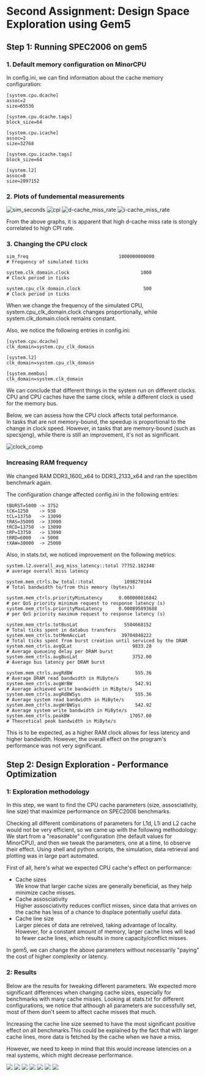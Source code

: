 # Second Assignment: Design Space Exploration using Gem5

## Step 1: Running SPEC2006 on gem5

### 1. Default memory configuration on MinorCPU

In config.ini, we can find information about the cache memory configuration:  
```
[system.cpu.dcache]
assoc=2
size=65536

[system.cpu.dcache.tags]
block_size=64

[system.cpu.icache]
assoc=2
size=32768

[system.cpu.icache.tags]
block_size=64

[system.l2]
assoc=8
size=2097152
```

### 2. Plots of fundemental measurements
![sim_seconds](spec_results/plots/sim_seconds.png)
![cpi](spec_results/plots/cpi.png)
![d-cache_miss_rate](spec_results/plots/d-cache_miss_rate.png)
![i-cache_miss_rate](spec_results/plots/i-cache_miss_rate.png)


From the above graphs, it is apparent that high d-cache miss rate is stongly correlated to high CPI rate.

### 3. Changing the CPU clock
```
sim_freq                                 1000000000000                       # Frequency of simulated ticks

system.clk_domain.clock                          1000                       # Clock period in ticks

system.cpu_clk_domain.clock                       500                       # Clock period in ticks

```

When we change the frequency of the simulated CPU, system.cpu_clk_domain.clock changes proportionally, while system.clk_domain.clock remains constant.

Also, we notice the following entries in config.ini:
```
[system.cpu.dcache]
clk_domain=system.cpu_clk_domain

[system.l2]
clk_domain=system.cpu_clk_domain

[system.membus]
clk_domain=system.clk_domain
```

We can conclude that different things in the system run on different clocks. CPU and CPU caches have the same clock, while a different clock is used for the memory bus.

Below, we can assess how the CPU clock affects total performance.   
In tasks that are not memory-bound, the speedup is proportional to the change in clock speed. However, in tasks that are memory-bound (such as specsjeng), while there is still an improvement, it's not as significant.

![clock_comp](spec_results/plots/clock_comp.png)


### Increasing RAM frequency

We changed RAM DDR3_1600_x64 to DDR3_2133_x64 and ran the speclibm benchmark again.

The configuration change affected config.ini in the following entries:
```
tBURST=5000 -> 3752
tCK=1250    -> 938
tCL=13750   -> 13090
tRAS=35000  -> 33000
tRCD=13750  -> 13090
tRP=13750   -> 13090
tRRD=6000   -> 5000
tXAW=30000  -> 25000
```

Also, in stats.txt, we noticed improvement on the following metrics:
```
system.l2.overall_avg_miss_latency::total 77752.102348                       # average overall miss latency

system.mem_ctrls.bw_total::total           1098278144                       # Total bandwidth to/from this memory (bytes/s)

system.mem_ctrls.priorityMinLatency      0.000000016842                       # per QoS priority minimum request to response latency (s)
system.mem_ctrls.priorityMaxLatency      0.000895893688                       # per QoS priority maximum request to response latency (s)

system.mem_ctrls.totBusLat                 5584668152                       # Total ticks spent in databus transfers
system.mem_ctrls.totMemAccLat             39704848222                       # Total ticks spent from burst creation until serviced by the DRAM
system.mem_ctrls.avgQLat                      9833.28                       # Average queueing delay per DRAM burst
system.mem_ctrls.avgBusLat                    3752.00                       # Average bus latency per DRAM burst

system.mem_ctrls.avgRdBW                       555.36                       # Average DRAM read bandwidth in MiByte/s
system.mem_ctrls.avgWrBW                       542.91                       # Average achieved write bandwidth in MiByte/s
system.mem_ctrls.avgRdBWSys                    555.36                       # Average system read bandwidth in MiByte/s
system.mem_ctrls.avgWrBWSys                    542.92                       # Average system write bandwidth in MiByte/s
system.mem_ctrls.peakBW                      17057.00                       # Theoretical peak bandwidth in MiByte/s

```

This is to be expected, as a higher RAM clock allows for less latency and higher bandwidth. However, the overall effect on the program's performance was not very significant.

## Step 2: Design Exploration - Performance Optimization

### 1: Exploration methodology
In this step, we want to find the CPU cache parameters (size, assosciativity, line size) that maximize performance on SPEC2006 benchmarks. 

Checking all different combinations of parameters for L1d, L1i and L2 cache would not be very efficient, so we came up with the following methodology:  
We start from a "reasonable" configuration (the default values for MinorCPU), and then we tweak the parameters, one at a time, to observe their effect. Using shell and python scripts, the simulation, data retrieval and plotting was in large part automated.

First of all, here's what we expected CPU cache's effect on performance:
- Cache sizes  
  We know that larger cache sizes are generally beneficial, as they help minimize cache misses.  
- Cache assosciativity  
  Higher assosciativity reduces conflict misses, since data that arrives on the cache has less of a chance to displace potentially useful data.
- Cache line size  
   Larger pieces of data are retreived, taking advantage of locality. However, for a constant amount of memory, larger cache lines will lead to fewer cache lines, which results in more capacity/conflict misses. 

In gem5, we can change the above parameters without necessarily "paying" the cost of higher complexity or latency.

### 2: Results

Below are the results for tweaking different parameters. We expected more significant differences when changing cache sizes, especially for benchmarks with many cache misses. Looking at stats.txt for different configurations, we notice that although all parameters are successfully set, most of them don't seem to affect cache misses that much.  

Increasing the cache line size seemed to have the most significant positive effect on all benchmarks.This could be explained by the fact that with larger cache lines, more data is fetched by the cache when we have a miss. 

However, we need to keep in mind that this would increase latencies on a real systems, which might decrease performance.

![](spec_results/plots/optimization_cachelines.png)
![](spec_results/plots/optimization_L1d.png)
![](spec_results/plots/optimization_L1i.png)
![](spec_results/plots/optimization_L2.png)
![](spec_results/plots/optimization_L1d_assoc.png)
![](spec_results/plots/optimization_L1i_assoc.png)
![](spec_results/plots/optimization_L2_assoc.png)




